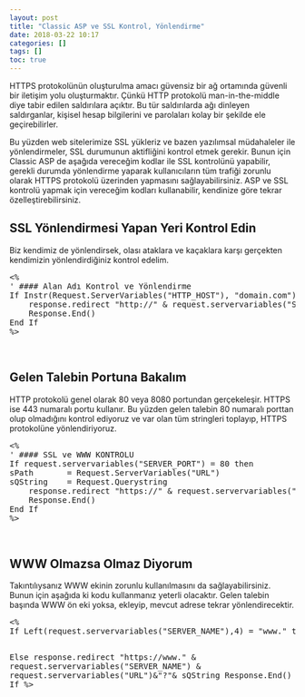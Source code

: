 ```yaml
---
layout: post
title: "Classic ASP ve SSL Kontrol, Yönlendirme"
date: 2018-03-22 10:17
categories: []
tags: []
toc: true
---
```


HTTPS protokolünün oluşturulma amacı güvensiz bir ağ ortamında güvenli bir iletişim yolu oluşturmaktır. Çünkü HTTP protokolü man-in-the-middle diye tabir edilen saldırılara açıktır. Bu tür saldırılarda ağı dinleyen saldırganlar, kişisel hesap bilgilerini ve parolaları kolay bir şekilde ele geçirebilirler.

Bu yüzden web sitelerimize SSL yükleriz ve bazen yazılımsal müdahaleler ile yönlendirmeler, SSL durumunun aktifliğini kontrol etmek gerekir. Bunun için Classic ASP de aşağıda vereceğim kodlar ile SSL kontrolünü yapabilir, gerekli durumda yönlendirme yaparak kullanıcıların tüm trafiği zorunlu olarak HTTPS protokolü üzerinden yapmasını sağlayabilirsiniz. ASP ve SSL kontrolü yapmak için vereceğim kodları kullanabilir, kendinize göre tekrar özelleştirebilirsiniz.<!--more-->
<h2>SSL Yönlendirmesi Yapan Yeri Kontrol Edin</h2>
Biz kendimiz de yönlendirsek, olası ataklara ve kaçaklara karşı gerçekten kendimizin yönlendirdiğiniz kontrol edelim.
<pre class="prettyprint">&lt;%
' #### Alan Adı Kontrol ve Yönlendirme
If Instr(Request.ServerVariables("HTTP_HOST"), "domain.com") = 0 Then
	response.redirect "http://" &amp; request.servervariables("SERVER_NAME")
	Response.End()
End If
%&gt;
</pre>
&nbsp;
<h2>Gelen Talebin Portuna Bakalım</h2>
HTTP protokolü genel olarak 80 veya 8080 portundan gerçekeleşir. HTTPS ise 443 numaralı portu kullanır. Bu yüzden gelen talebin 80 numaralı porttan olup olmadığını kontrol ediyoruz ve var olan tüm stringleri toplayıp, HTTPS protokolüne yönlendiriyoruz.
<pre class="prettyprint">&lt;%
' #### SSL ve WWW KONTROLU
If request.servervariables("SERVER_PORT") = 80 then
sPath 		= Request.ServerVariables("URL")
sQString 	= Request.Querystring
	response.redirect "https://" &amp; request.servervariables("SERVER_NAME") &amp; request.servervariables("URL")&amp;"?"&amp; sQString 
	Response.End()
End If
%&gt;
</pre>
&nbsp;
<h2>WWW Olmazsa Olmaz Diyorum</h2>
Takıntılıysanız WWW ekinin zorunlu kullanılmasını da sağlayabilirsiniz. Bunun için aşağıda ki kodu kullanmanız yeterli olacaktır. Gelen talebin başında WWW ön eki yoksa, ekleyip, mevcut adrese tekrar yönlendirecektir.
<pre class="prettyprint">&lt;%
If Left(request.servervariables("SERVER_NAME"),4) = "www." then

Else
	response.redirect "https://www." &amp; request.servervariables("SERVER_NAME") &amp; request.servervariables("URL")&amp;"?"&amp; sQString 
	Response.End()
End If
%&gt;</pre>
&nbsp;
    
